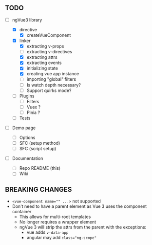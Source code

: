 ## TODO

- [ ] ngVue3 library

  - [x] directive
    - [x] createVueComponent
  - [x] linker
    - [x] extracting v-props
    - [ ] extracting v-directives
    - [x] extracting attrs
    - [x] extracting events
    - [x] initializing state
    - [x] creating vue app instance
    - [ ] importing "global" filters
    - [ ] Is watch depth necessary?
    - [ ] Support quirks mode?
  - [ ] Plugins
    - [ ] Filters
    - [ ] Vuex ?
    - [ ] Pinia ?
  - [ ] Tests

- [ ] Demo page

  - [ ] Options
  - [ ] SFC (setup method)
  - [ ] SFC (script setup)

- [ ] Documentation
  - [ ] Repo README (this)
  - [ ] Wiki

## BREAKING CHANGES

- `<vue-component name="" ...>` not supported
- Don't need to have a parent element as Vue 3 uses the component container
  - This allows for multi-root templates
  - No longer requires a wrapper element
  - ngVue 3 will strip the attrs from the parent with the exceptions:
    - vue adds `v-data-app`
    - angular may add `class="ng-scope"`
